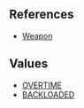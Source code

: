 ## References
  * [Weapon](Weapon.md)

## Values
  * [OVERTIME](OVERTIME.md)
  * [BACKLOADED](BACKLOADED.md)